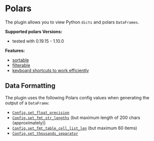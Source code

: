 # Polars

The plugin allows you to view Python `dicts` and polars `DataFrames`.

**Supported polars Versions:**
* tested with 0.19.15 - 1.10.0

**Features:**
- [sortable](./SORTING.md)
- [filterable](./POLARS_FILTERING.md)
- [keyboard shortcuts to work efficiently](./KEYBOARD_SHORTCUTS.md)

## Data Formatting
The plugin uses the following Polars config values when generating the output of a `DataFrame`:

- [`Config.set_float_precision`](https://docs.pola.rs/py-polars/html/reference/api/polars.Config.set_float_precision.html)
- [`Config.set_fmt_str_lengths`](https://docs.pola.rs/py-polars/html/reference/api/polars.Config.set_fmt_str_lengths.html) (but maximum length of 200 chars (approximately))
- [`Config.set_fmt_table_cell_list_len`](https://docs.pola.rs/py-polars/html/reference/api/polars.Config.set_fmt_table_cell_list_len.html) (but maximum 60 items)
- [`Config.set_thousands_separator`](https://docs.pola.rs/py-polars/html/reference/api/polars.Config.set_thousands_separator.html)
